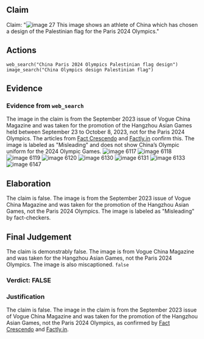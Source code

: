 ## Claim
Claim: "![image 27](media/39.jpg) This image shows an athlete of China which has chosen a design of the Palestinian flag for the Paris 2024 Olympics."

## Actions
```
web_search("China Paris 2024 Olympics Palestinian flag design")
image_search("China Olympics design Palestinian flag")
```

## Evidence
### Evidence from `web_search`
The image in the claim is from the September 2023 issue of Vogue China Magazine and was taken for the promotion of the Hangzhou Asian Games held between September 23 to October 8, 2023, not for the Paris 2024 Olympics. The articles from [Fact Crescendo](https://srilanka.factcrescendo.com/english/china-has-not-chosen-a-design-inspired-by-the-palestinian-flag-for-the-paris-olympics-2024/) and [Factly.in](https://factly.in/an-old-photo-from-vogue-china-magazine-is-being-falsely-shared-as-showing-chinese-athletes-wearing-the-colours-of-the-palestinian-flag/) confirm this. The image is labeled as "Misleading" and does not show China’s Olympic uniform for the 2024 Olympic Games. ![image 6117](media/2025-08-29_19-42-1756496526-987019.jpg) ![image 6118](media/2025-08-29_19-42-1756496528-457385.jpg) ![image 6119](media/2025-08-29_19-42-1756496530-000147.jpg) ![image 6120](media/2025-08-29_19-42-1756496532-723644.jpg) ![image 6130](media/2025-08-29_19-42-1756496549-226193.jpg) ![image 6131](media/2025-08-29_19-42-1756496549-749441.jpg) ![image 6133](media/2025-08-29_19-42-1756496554-597668.jpg) ![image 6147](media/2025-08-29_19-42-1756496572-936498.jpg)



## Elaboration
The claim is false. The image is from the September 2023 issue of Vogue China Magazine and was taken for the promotion of the Hangzhou Asian Games, not the Paris 2024 Olympics. The image is labeled as "Misleading" by fact-checkers.


## Final Judgement
The claim is demonstrably false. The image is from Vogue China Magazine and was taken for the Hangzhou Asian Games, not the Paris 2024 Olympics. The image is also miscaptioned. `false`

### Verdict: FALSE

### Justification
The claim is false. The image in the claim is from the September 2023 issue of Vogue China Magazine and was taken for the promotion of the Hangzhou Asian Games, not the Paris 2024 Olympics, as confirmed by [Fact Crescendo](https://srilanka.factcrescendo.com/english/china-has-not-chosen-a-design-inspired-by-the-palestinian-flag-for-the-paris-olympics-2024/) and [Factly.in](https://factly.in/an-old-photo-from-vogue-china-magazine-is-being-falsely-shared-as-showing-chinese-athletes-wearing-the-colours-of-the-palestinian-flag/).
